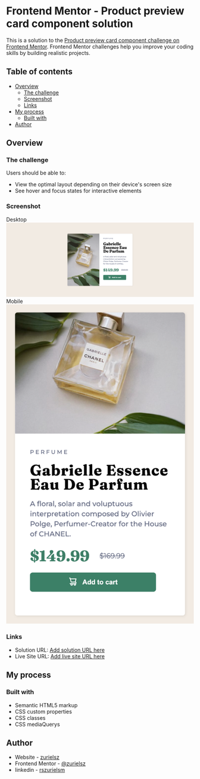 # Frontend Mentor - Product preview card component solution

This is a solution to the [Product preview card component challenge on Frontend Mentor](https://www.frontendmentor.io/challenges/product-preview-card-component-GO7UmttRfa). Frontend Mentor challenges help you improve your coding skills by building realistic projects.

## Table of contents

- [Overview](#overview)
  - [The challenge](#the-challenge)
  - [Screenshot](#screenshot)
  - [Links](#links)
- [My process](#my-process)
  - [Built with](#built-with)
- [Author](#author)

## Overview

### The challenge

Users should be able to:

- View the optimal layout depending on their device's screen size
- See hover and focus states for interactive elements

### Screenshot

Desktop![desktop](./assets/img/desktop.png)
Mobile![desktop](./assets/img/mobile.png)

### Links

- Solution URL: [Add solution URL here](https://github.com/zurielsz/cardFM.git)
- Live Site URL: [Add live site URL here](https://your-live-site-url.com)

## My process

### Built with

- Semantic HTML5 markup
- CSS custom properties
- CSS classes
- CSS mediaQuerys

## Author

- Website - [zurielsz](https://github.com/zurielsz)
- Frontend Mentor - [@zurielsz](https://www.frontendmentor.io/profile/zurielsz)
- linkedin - [rszurielsm](https://www.linkedin.com/in/rszurielsm)

